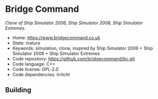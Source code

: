 # Bridge Command

_Clone of Ship Simulator 2006, Ship Simulator 2008, Ship Simulator Extremes._

- Home: https://www.bridgecommand.co.uk
- State: mature
- Keywords: simulation, clone, inspired by Ship Simulator 2006 + Ship Simulator 2008 + Ship Simulator Extremes
- Code repository: https://github.com/bridgecommand/bc.git
- Code language: C++
- Code license: GPL-2.0
- Code dependencies: Irrlicht

## Building
